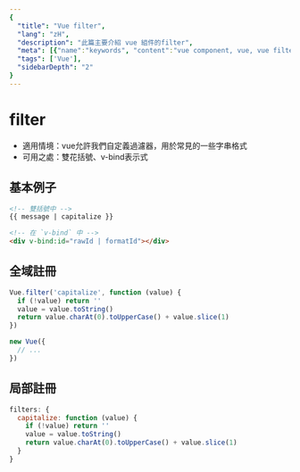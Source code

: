 ```yaml
---
{
  "title": "Vue filter",
  "lang": "zH",
  "description": "此篇主要介紹 vue 組件的filter",
  "meta": [{"name":"keywords", "content":"vue component, vue, vue filter"}],
  "tags": ['Vue'],
  "sidebarDepth": "2"
}
---
```

# filter
* 適用情境：vue允許我們自定義過濾器，用於常見的一些字串格式
* 可用之處：雙花括號、v-bind表示式

## 基本例子
```html
<!-- 雙括號中 -->
{{ message | capitalize }}

<!-- 在 `v-bind` 中 -->
<div v-bind:id="rawId | formatId"></div>
```
## 全域註冊
```javascript
Vue.filter('capitalize', function (value) {
  if (!value) return ''
  value = value.toString()
  return value.charAt(0).toUpperCase() + value.slice(1)
})

new Vue({
  // ...
})
```


## 局部註冊
```javascript
filters: {
  capitalize: function (value) {
    if (!value) return ''
    value = value.toString()
    return value.charAt(0).toUpperCase() + value.slice(1)
  }
}
```
